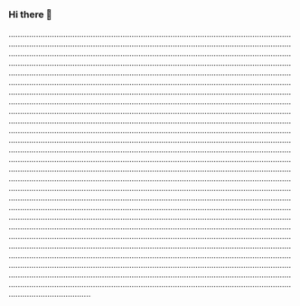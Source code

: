 ### Hi there 👋

........................................................................................................................................................................................................................................................................................................................................................................................................................................................................................................................................................................................................................................................................................................................................................................................................................................................................................................................................................................................................................................................................................................................................................................................................................................................................................................................................................................................................................................................................................................................................................................................................................................................................................................................................................................................................................................................................................................................................................................................................................................................................................................................................................................................................................................................................................................................................................................................................................................................................................................................................................................................................................................................................................................................................................................................................................................................................................................................................................................................................................................................................................................................................................................................................................................................................................................................................................................................................................................................................................................................